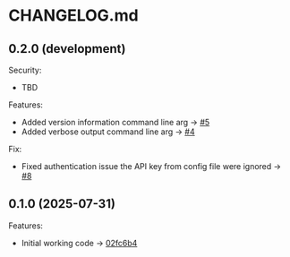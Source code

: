 # CHANGELOG.md

## 0.2.0 (development)

Security:
  - TBD

Features:
  - Added version information command line arg -> [#5](https://github.com/brianbirrell/ai-cli/issues/5)
  - Added verbose output command line arg -> [#4](https://github.com/brianbirrell/ai-cli/issues/4)

Fix:
  - Fixed authentication issue the API key from config file were ignored -> [#8](https://github.com/brianbirrell/ai-cli/issues/8)

## 0.1.0 (2025-07-31)

Features:
  - Initial working code -> [02fc6b4](https://github.com/brianbirrell/ai-cli/commit/02fc6b4115a04db74973ba972fb06d0e61ae9161)
